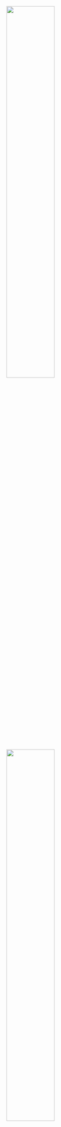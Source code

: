 <p align="center">
    <img src="https://github.com/EstrellaXD/Auto_Bangumi/blob/main/image/auto_bangumi_v2.png#gh-light-mode-only" width=50%/>
    <img src="https://github.com/EstrellaXD/Auto_Bangumi/blob/main/image/auto_bangumi_icon_v2-dark.png#gh-dark-mode-only" width=50%/>
</p>
<p align="center">
    <img title="docker build version" src="https://img.shields.io/docker/v/estrellaxd/auto_bangumi" alt="">
    <img title="release date" src="https://img.shields.io/github/release-date/estrellaxd/auto_bangumi" alt="">
    <img title="docker pull" src="https://img.shields.io/docker/pulls/estrellaxd/auto_bangumi" alt="">
    <img title="python version" src="https://img.shields.io/badge/python-3.10-blue" alt="">
    <img title="platform arch" src="https://img.shields.io/badge/arch-%20AMD64%20%2F%20ARM64-lightgrey" alt="">
</p>


# 项目说明
<p align="center">
    <img title="mikan project" src="https://mikanani.me/images/mikan-pic.png" alt="" width="10%">
    <img title="qbittorrent" src="https://upload.wikimedia.org/wikipedia/commons/thumb/6/66/New_qBittorrent_Logo.svg/600px-New_qBittorrent_Logo.svg.png" width="10%">
</p>

本项目是基于 [Mikan Project](https://mikanani.me)、[qBittorrent](https://qbittorrent.org) 的全自动追番整理下载工具。只需要在 [Mikan Project](https://mikanani.me) 上订阅番剧，就可以全自动追番。并且整理完成的名称和目录可以直接被 [Plex]()、[Jellyfin]() 等媒体库软件识别，无需二次刮削。

基于 [infuse](https://firecore.com/infuse) 与 [Plex](https://plex.tv) 的效果如下：

<img title="plex" src="https://github.com/EstrellaXD/Auto_Bangumi/blob/main/image/截屏2022-05-23%2020.47.39.png" alt="" width=50%><img title="infuse" src="https://github.com/EstrellaXD/Auto_Bangumi/blob/main/image/截屏2022-05-23%2020.48.02.png" alt="" width=50%>

## AutoBangumi 好在哪

- 只需单次配置
- 修改文件名但是不破坏作种
- 傻瓜式文件整理


## 相关文档和群组

- [AutoBangumi V2 简易说明](https://www.craft.do/s/4viN6M3tBqigLp)
- 更新推送：[Telegram Channel](https://t.me/autobangumi_update)
- Bug 反馈群：[Telegram](https://t.me/+yNisOnDGaX5jMTM9)
- [常见 bug 和解决方法](https://github.com/EstrellaXD/Auto_Bangumi/blob/main/DOC/常见错误解决.md)

# 部署说明
1. 安装 qBittorrent:
    
2. 用 Docker 部署 `AutoBangumi` :

最简部署方法
```dash
docker run -d \
  --name=AutoBangumi \
  -e DOWNLOAD_PATH=/path/downloads \
  -e RSS=<YOUR RSS ADDRESS> \
  --network=host \
  --dns=8.8.8.8 \
  --restart unless-stopped \
  estrellaxd/auto_bangumi:latest
```
进阶部署
```dash
docker run -d \
  --name=AutoBangumi \
  -e TZ=Asia/Shanghai \ #optional
  -e TIME=1800 \ #optional
  -e HOST=localhost:8080 \ #optional
  -e USER=admin \ #optional
  -e PASSWORD=adminadmin \ #optional
  -e METHOD=pn \ #optional
  -e GROUP_TAG=True \ #optional
  -e DOWNLOAD_PATH=/path/downloads \
  -e RSS=<YOUR RSS ADDRESS> \
  --network=host \
  --dns=8.8.8.8 \
  --restart unless-stopped \
  estrellaxd/auto_bangumi:latest
```
### 参数说明

| 环境变量            | 作用                  | 参数               |
| --------------- |---------------------|------------------|
| `TZ`            | 时区                  | `Asia/Shanghai`  |
| `TIME`          | 间隔时间                | `1800`           |
| `HOST`          | qBittorrent 的地址和端口号 | `localhost:8080` |
| `USER`          | qBittorrent 的用户名    | `admin`          |
| `PASSWORD`      | qBittorrent 的密码     | `adminadmin`     |
| `METHOD`        | 重命名方法               | `pn`             |
| `GROUP_TAG`     | 是否在下载规则中添加组名        | `False`          |
| `NOT_CONTAIN` | 正则表达式过滤器            | `720`            |
| `DOWNLOAD_PATH` | qBittorrent 中的下载路径  | 必填项              |
| `RSS`           | RSS 订阅地址            | 必填项              |

- `TIME` : 程序运行的间隔时间，默认为 `1800` 也就是 30 分钟，如果更新时间要求比较高可以适当降低该值。
- `HOST`, `USER`, `PASSWORD`: qBittorrent 的地址，用户名，密码。
- `METHOD`: 重命名规则
  - `pn`: Pure Name 模式，去掉所有字幕组以及番剧额外信息，只保留名称、季度和集数。
  - `normal`: 正常模式，仅重命名会影响搜刮的非正常字符。
- `GROUP_TAG`: 开启后自动在自动下载规则中创建组名，方便管理。
- `DOWNLOAD_PATH`: qBittorrent 的下载地址。
- `RSS`: Mikan Project 的个人 RSS 订阅链接
- `NOT_CONTAIN`: 可以自行添加过滤的正则表达式

3. 检查 Docker 运行日志，出现：

```other
[2022-05-20 12:47:47]  RSS Already exists.
[2022-05-20 12:47:47]  add Summer Time Rendering 
[2022-05-20 12:47:47]  add Paripi Koumei 
[2022-05-20 12:47:47]  add Tomodachi Game 
[2022-05-20 12:47:47]  add Tate no Yuusha no Nariagari S02
[2022-05-20 12:47:47]  add Shijou Saikyou no Daimaou 
[2022-05-20 12:47:47]  add Yuusha, Yamemasu 
[2022-05-20 12:47:47]  add Aharen-san wa Hakarenai 
[2022-05-20 12:47:47]  add Kawaii dake ja Nai Shikimori-san 
[2022-05-20 12:47:47]  add Kakkou no Iinazuke 
[2022-05-20 12:47:47]  add SPYxFAMILY 
[2022-05-20 12:47:47]  add Love Live S02
[2022-05-20 12:47:47]  add BUILD-DIVIDE 
[2022-05-20 12:47:47]  add Machikado Mazoku:-choume 
[2022-05-20 12:47:47]  add CUE! 
[2022-05-20 12:47:47]  add Kaguya-sama wa Kokurasetai S03
[2022-05-20 12:47:47]  add Shokei Shoujo no Virgin Road 
[2022-05-20 12:47:47]  add Kakkou no Iikagen 
[2022-05-20 12:47:47]  Start adding rules.
[2022-05-20 12:47:47]  Finished.
[2022-05-20 12:47:47]  已完成对0个文件的检查
[2022-05-20 12:47:47]  已对其中0个文件进行重命名
[2022-05-20 12:47:47]  完成
```

说明运行成功。之后可以检查 qb 中是否建立自动下载规则。

4. 安装媒体库软件

## Roadmap

***开发中的功能：***
- RSS 解析器：AutoBangumi 可以自行解析分析种子无需依赖下载器。
- Transmission & Aria2 的支持。
- 遗漏番剧下载：中间开始追番可以补全之前的剧集。

***计划开发的功能：***
- Web UI
- 更为智能细致的分类预设。

# 声明
本项目的自动改名规则根据 [miracleyoo/anime_renamer](https://github.com/miracleyoo/anime_renamer) 项目
